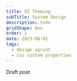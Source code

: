 ```yaml
---
title: UI Theming
subTitle: System Design
description: todo
gridShape: box
order: 1
date: 2023-06-01
tags:
  - design sprint
  - css custom properties  
---
```


Draft post